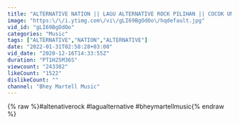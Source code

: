 ```yaml
---
title: "ALTERNATIVE NATION || LAGU ALTERNATIVE ROCK PILIHAN || COCOK UNTUK MENEMANI ANDA SANTAI..."
image: "https:\/\/i.ytimg.com\/vi\/gLI69BgOdOo\/hqdefault.jpg"
vid_id: "gLI69BgOdOo"
categories: "Music"
tags: ["ALTERNATIVE","NATION","ALTERNATIVE"]
date: "2022-01-31T02:58:28+03:00"
vid_date: "2020-12-16T14:33:55Z"
duration: "PT1H25M36S"
viewcount: "243382"
likeCount: "1522"
dislikeCount: ""
channel: "Bhey Martell Music"
---
```

{% raw %}#altenativerock #lagualternative #bheymartellmusic{% endraw %}
